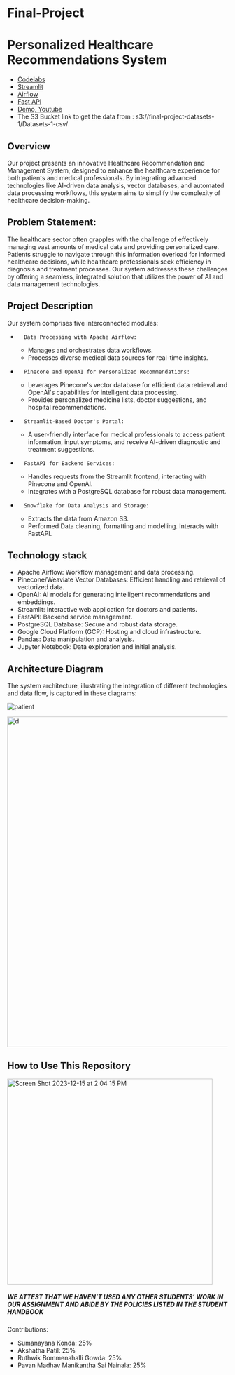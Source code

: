 # Final-Project

# Personalized Healthcare Recommendations System

- [Codelabs](https://codelabs-preview.appspot.com/?file_id=12xSA54puYEnSkJqp-kGrLlwYCNaAwCsE7-ozc-PrYOQ#0)
- [Streamlit](https://personalized-healthcare-medications.streamlit.app/)
- [Airflow](http://35.245.201.90:8080/home)
- [Fast API](https://project-final-f9937888519e.herokuapp.com/docs)
- [Demo, Youtube](https://www.youtube.com/watch?v=PVPjS4fYrCw)
- The S3 Bucket link to get the data from : s3://final-project-datasets-1/Datasets-1-csv/

## Overview
Our project presents an innovative Healthcare Recommendation and Management System, designed to enhance the healthcare experience for both patients and medical professionals. By integrating advanced technologies like AI-driven data analysis, vector databases, and automated data processing workflows, this system aims to simplify the complexity of healthcare decision-making.


## Problem Statement:

The healthcare sector often grapples with the challenge of effectively managing vast amounts of medical data and providing personalized care. Patients struggle to navigate through this information overload for informed healthcare decisions, while healthcare professionals seek efficiency in diagnosis and treatment processes. Our system addresses these challenges by offering a seamless, integrated solution that utilizes the power of AI and data management technologies.


## Project Description
Our system comprises five interconnected modules:
* 		Data Processing with Apache Airflow:
    * Manages and orchestrates data workflows.
    * Processes diverse medical data sources for real-time insights.
* 		Pinecone and OpenAI for Personalized Recommendations:
    * Leverages Pinecone's vector database for efficient data retrieval and OpenAI's capabilities for intelligent data processing.
    * Provides personalized medicine lists, doctor suggestions, and hospital recommendations.
* 		Streamlit-Based Doctor's Portal:
    * A user-friendly interface for medical professionals to access patient information, input symptoms, and receive AI-driven diagnostic and treatment suggestions.
* 		FastAPI for Backend Services:
    * Handles requests from the Streamlit frontend, interacting with Pinecone and OpenAI.
    * Integrates with a PostgreSQL database for robust data management.
* 		Snowflake for Data Analysis and Storage:
    * Extracts the data from Amazon S3.
    * Performed Data cleaning, formatting and modelling. Interacts with FastAPI.


## Technology stack
* Apache Airflow: Workflow management and data processing.
* Pinecone/Weaviate Vector Databases: Efficient handling and retrieval of vectorized data.
* OpenAI: AI models for generating intelligent recommendations and embeddings.
* Streamlit: Interactive web application for doctors and patients.
* FastAPI: Backend service management.
* PostgreSQL Database: Secure and robust data storage.
* Google Cloud Platform (GCP): Hosting and cloud infrastructure.
* Pandas: Data manipulation and analysis.
* Jupyter Notebook: Data exploration and initial analysis.



## Architecture Diagram

The system architecture, illustrating the integration of different technologies and data flow, is captured in these diagrams:

![patient](https://github.com/BigDataIA-Fall2023-Team3/Final-Project/assets/114708712/dbb98393-3be4-4452-a079-ed6109a4a73c)

<img width="754" alt="d" src="https://github.com/BigDataIA-Fall2023-Team3/Final-Project/assets/114708712/e99be4de-9581-4054-8ec4-c73a6547c056">




## How to Use This Repository

<img width="469" alt="Screen Shot 2023-12-15 at 2 04 15 PM" src="https://github.com/BigDataIA-Fall2023-Team3/Final-Project/assets/114708712/da6ff63a-7045-41b8-b0d3-deba2c0b6662">



##### WE ATTEST THAT WE HAVEN’T USED ANY OTHER STUDENTS’ WORK IN OUR ASSIGNMENT AND ABIDE BY THE POLICIES LISTED IN THE STUDENT HANDBOOK

Contributions:
- Sumanayana Konda: 25%
- Akshatha Patil: 25%
- Ruthwik Bommenahalli Gowda: 25%
- Pavan Madhav Manikantha Sai Nainala: 25%

















